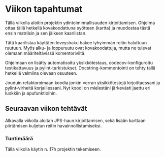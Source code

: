 # Viikon tapahtumat
Tällä viikolla aloitin projektin ydintoiminnallisuuden kirjoittamisen. Ohjelma ottaa tällä hetkellä kovakoodattuna syötteen (kartta) ja muodostaa tästä ensin matriisin ja sen jälkeen kaarilistan.  

Tätä kaarilistaa käyttäen leveyshaku hakee lyhyimmän reitin haluttuun ruutuun. Myös alku- ja loppuruutu ovat kovakoodattuja, mutta ne tulevat olemaan määriteltävissä komentoriviltä.   

Ohjelmaan on lisätty automatisoitu yksikkötestaus, codecov-konfiguroitu testikattavuus ja pylint-tarkistukset. Docstring-kommentointi on tehty tällä hetkellä valmiina olevaan osuuteen.

Jouduin refaktoroimaan koodia jonkin verran yksikkötestejä kirjoittaessani ja pylint-virheitä korjaillessani. Nyt koodi on mielestäni järkevästi jaettu eri luokkiin ja apufunktioihin.

## Seuraavan viikon tehtävät
Alkavalla viikolla aloitan JPS-haun kirjoittamisen, sekä lisään karttaan piirtämisen kuljetun reitin havainnollistamiseksi. 

### Tuntimäärä
Tällä viikolla käytin n. 17h projektin tekemiseen.
